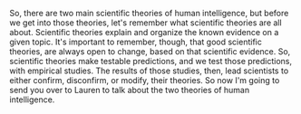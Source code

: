 So, there are two main scientific theories of human intelligence, but before we
get into those theories, let's remember what scientific theories are all about.
Scientific theories explain and organize the known evidence on a given topic.
It's important to remember, though, that good scientific theories, are always
open to change, based on that scientific evidence. So, scientific theories make
testable predictions, and we test those predictions, with empirical studies.
The results of those studies, then, lead scientists to either confirm,
disconfirm, or modify, their theories. So now I'm going to send you over to
Lauren to talk about the two theories of human intelligence.
